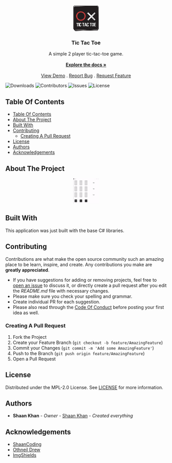 <br/>
<p align="center">
  <a href="https://github.com/ShaanCoding/Tic-Tac-Toe">
    <img src="images/logo.png" alt="Logo" width="80" height="80">
  </a>

  <h3 align="center">Tic Tac Toe</h3>

  <p align="center">
    A simple 2 player tic-tac-toe game.
    <br/>
    <br/>
    <a href="https://github.com/ShaanCoding/Tic-Tac-Toe"><strong>Explore the docs »</strong></a>
    <br/>
    <br/>
    <a href="https://github.com/ShaanCoding/Tic-Tac-Toe">View Demo</a>
    .
    <a href="https://github.com/ShaanCoding/Tic-Tac-Toe/issues">Report Bug</a>
    .
    <a href="https://github.com/ShaanCoding/Tic-Tac-Toe/issues">Request Feature</a>
  </p>
</p>

![Downloads](https://img.shields.io/github/downloads/ShaanCoding/Tic-Tac-Toe/total) ![Contributors](https://img.shields.io/github/contributors/ShaanCoding/Tic-Tac-Toe?color=dark-green) ![Issues](https://img.shields.io/github/issues/ShaanCoding/Tic-Tac-Toe) ![License](https://img.shields.io/github/license/ShaanCoding/Tic-Tac-Toe) 

## Table Of Contents

- [Table Of Contents](#table-of-contents)
- [About The Project](#about-the-project)
- [Built With](#built-with)
- [Contributing](#contributing)
  - [Creating A Pull Request](#creating-a-pull-request)
- [License](#license)
- [Authors](#authors)
- [Acknowledgements](#acknowledgements)

## About The Project

<p align="center">
  <a href="https://github.com/ShaanCoding/Tic-Tac-Toe">
    <img src="images/ticTacToeShowcase.gif" alt="Logo" width="80" height="80">
  </a>
</p>

## Built With

This application was just built with the base C# libraries.

## Contributing

Contributions are what make the open source community such an amazing place to be learn, inspire, and create. Any contributions you make are **greatly appreciated**.
* If you have suggestions for adding or removing projects, feel free to [open an issue](https://github.com/ShaanCoding/Tic-Tac-Toe/issues/new) to discuss it, or directly create a pull request after you edit the *README.md* file with necessary changes.
* Please make sure you check your spelling and grammar.
* Create individual PR for each suggestion.
* Please also read through the [Code Of Conduct](https://github.com/ShaanCoding/Tic-Tac-Toe/blob/main/CODE_OF_CONDUCT.md) before posting your first idea as well.

### Creating A Pull Request

1. Fork the Project
2. Create your Feature Branch (`git checkout -b feature/AmazingFeature`)
3. Commit your Changes (`git commit -m 'Add some AmazingFeature'`)
4. Push to the Branch (`git push origin feature/AmazingFeature`)
5. Open a Pull Request

## License

Distributed under the MPL-2.0 License. See [LICENSE](https://github.com/ShaanCoding/Tic-Tac-Toe/blob/main/LICENSE.md) for more information.

## Authors

* **Shaan Khan** - *Owner* - [Shaan Khan](https://github.com/ShaanCoding/) - *Created everything*

## Acknowledgements

* [ShaanCoding](https://github.com/ShaanCoding/)
* [Othneil Drew](https://github.com/othneildrew/Best-README-Template)
* [ImgShields](https://shields.io/)
